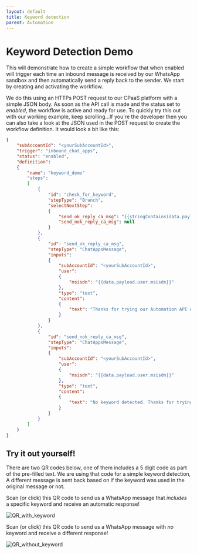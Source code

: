 ```yaml
---
layout: default
title: Keyword detection
parent: Automation
---
```


# Keyword Detection Demo

This will demonstrate how to create a simple workflow that when enabled will trigger each time an inbound message is received by our WhatsApp sandbox and then automatically send a reply back to the sender.
We start by creating and activating the workflow.

We do this using an HTTPs POST request to our CPaaS platform with a simple JSON body.  As soon as the API call is made and the status set to _enabled_, the workflow is active and ready for use.
To quickly try this out with our working example, keep scrolling...If you're the developer then you can also take a look at the JSON used in the POST request to create the workflow definition.
It would look a bit like this:

```json
{
    "subAccountId": "<yourSubAccountId>",
    "trigger": "inbound_chat_apps",
    "status": "enabled",
    "definition":
    {
        "name": "keyword_demo"
        "steps":
        [
            {
                "id": "check_for_keyword",
                "stepType": "Branch",
                "selectNextStep":
                {
                    "send_ok_reply_ca_msg": "{{stringContains(data.payload.content.text, 'keyword')}}",
                    "send_nok_reply_ca_msg": null
                }
            },
            {
                "id": "send_ok_reply_ca_msg",
                "stepType": "ChatAppsMessage",
                "inputs":
                {
                    "subAccountId": "<yourSubAccountId>",
                    "user":
                    {
                        "msisdn": "{{data.payload.user.msisdn}}"
                    },
                    "type": "text",
                    "content":
                    {
                        "text": "Thanks for trying our Automation API demo, keyword detected!"
                    }
                }
            },
            {
                "id": "send_nok_reply_ca_msg",
                "stepType": "ChatAppsMessage",
                "inputs":
                {
                    "subAccountId": "<yourSubAccountId>",
                    "user":
                    {
                        "msisdn": "{{data.payload.user.msisdn}}"
                    },
                    "type": "text",
                    "content":
                    {
                        "text": "No keyword detected. Thanks for trying our Automation API demo!"
                    }
                }
            }
        ]
    }
}
```

## Try it out yourself!

There are two QR codes below, one of them includes a 5 digit code as part of the pre-filled text.  We are using that code for a simple keyword detection, A different message is sent back based on if the keyword was used in the original message or not.

Scan (or click) this QR code to send us a WhatsApp message that _includes_ a specific keyword and receive an automatic response!

![QR_with_keyword](https://mlwrogers.github.io/pages-sandbox/image_assets/OFMUAVJ2CDYSP1_with_keyword.png)

Scan (or click) this QR code to send us a WhatsApp message with _no_ keyword and receive a different response!

![QR_without_keyword](https://mlwrogers.github.io/pages-sandbox/image_assets/HK7HY7VU5EPYN1_without_keyword.png)
